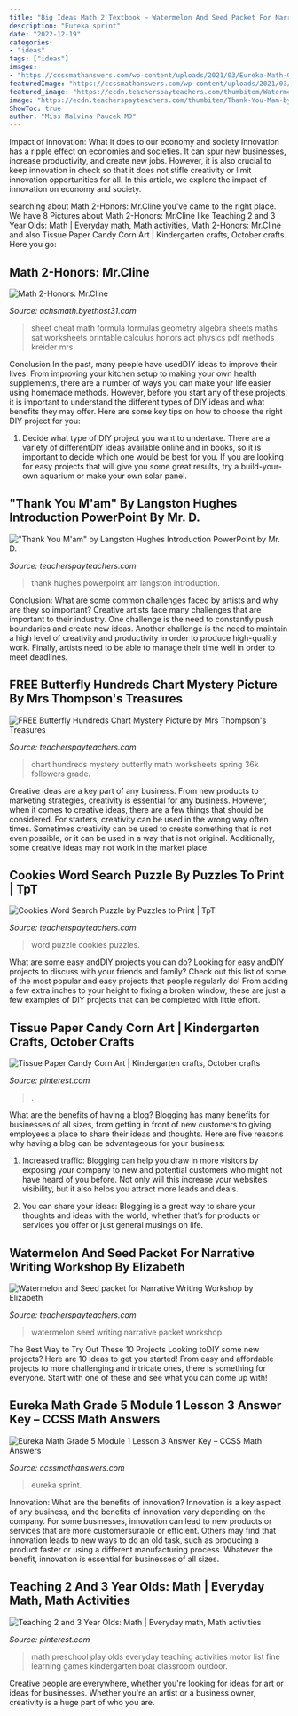 ```yaml
---
title: "Big Ideas Math 2 Textbook ~ Watermelon And Seed Packet For Narrative Writing Workshop By Elizabeth"
description: "Eureka sprint"
date: "2022-12-19"
categories:
- "ideas"
tags: ["ideas"]
images:
- "https://ccssmathanswers.com/wp-content/uploads/2021/03/Eureka-Math-Grade-5-Module-1-Lesson-3-Sprint-Answer-Key-1-1.png"
featuredImage: "https://ccssmathanswers.com/wp-content/uploads/2021/03/Eureka-Math-Grade-5-Module-1-Lesson-3-Sprint-Answer-Key-1-1.png"
featured_image: "https://ecdn.teacherspayteachers.com/thumbitem/Watermelon-and-Seed-packet-for-Narrative-Writing-019577400-1378148224-1500873626/original-857630-4.jpg"
image: "https://ecdn.teacherspayteachers.com/thumbitem/Thank-You-Mam-by-Langston-Hughes-Introduction-PowerPoint-1345702587/original-164888-1.jpg"
ShowToc: true
author: "Miss Malvina Paucek MD"
---
```



Impact of innovation: What it does to our economy and society
Innovation has a ripple effect on economies and societies. It can spur new businesses, increase productivity, and create new jobs. However, it is also crucial to keep innovation in check so that it does not stifle creativity or limit innovation opportunities for all. In this article, we explore the impact of innovation on economy and society.

	

		
searching about Math 2-Honors: Mr.Cline you've came to the right place. We have 8 Pictures about Math 2-Honors: Mr.Cline like Teaching 2 and 3 Year Olds: Math | Everyday math, Math activities, Math 2-Honors: Mr.Cline and also Tissue Paper Candy Corn Art | Kindergarten crafts, October crafts. Here you go:
		
    
## Math 2-Honors: Mr.Cline

<img loading=lazy src="http://www.achsmath.byethost31.com/Math_2_Honors_files/FormulaSheetGeometry2.jpg" onerror="this.onerror=null;this.src='https://tse1.mm.bing.net/th?id=OIP.SzxJTb3C-HroYWYv-Q3uOwHaJz&amp;pid=15.1';" alt="Math 2-Honors: Mr.Cline">

_Source: achsmath.byethost31.com_

>sheet cheat math formula formulas geometry algebra sheets maths sat worksheets printable calculus honors act physics pdf methods kreider mrs. 

	

Conclusion
In the past, many people have usedDIY ideas to improve their lives. From improving your kitchen setup to making your own health supplements, there are a number of ways you can make your life easier using homemade methods. However, before you start any of these projects, it is important to understand the different types of DIY ideas and what benefits they may offer. Here are some key tips on how to choose the right DIY project for you:
1. Decide what type of DIY project you want to undertake. There are a variety of differentDIY ideas available online and in books, so it is important to decide which one would be best for you. If you are looking for easy projects that will give you some great results, try a build-your-own aquarium or make your own solar panel.

    
## &quot;Thank You M&#039;am&quot; By Langston Hughes Introduction PowerPoint By Mr. D.

<img loading=lazy src="https://ecdn.teacherspayteachers.com/thumbitem/Thank-You-Mam-by-Langston-Hughes-Introduction-PowerPoint-1345702587/original-164888-1.jpg" onerror="this.onerror=null;this.src='https://tse2.mm.bing.net/th?id=OIP.tQOLuQv2gXegflJ1FUvcoAAAAA&amp;pid=15.1';" alt="&quot;Thank You M&#039;am&quot; by Langston Hughes Introduction PowerPoint by Mr. D.">

_Source: teacherspayteachers.com_

>thank hughes powerpoint am langston introduction. 

	

Conclusion: What are some common challenges faced by artists and why are they so important?
Creative artists face many challenges that are important to their industry. One challenge is the need to constantly push boundaries and create new ideas. Another challenge is the need to maintain a high level of creativity and productivity in order to produce high-quality work. Finally, artists need to be able to manage their time well in order to meet deadlines.

    
## FREE Butterfly Hundreds Chart Mystery Picture By Mrs Thompson&#039;s Treasures

<img loading=lazy src="https://ecdn.teacherspayteachers.com/thumbitem/Hundreds-Chart-Fun-Butterfly-089257400-1369064756-1523106634/original-703581-3.jpg" onerror="this.onerror=null;this.src='https://tse1.mm.bing.net/th?id=OIP.yYpowK2io48PzXRqLuf4nQAAAA&amp;pid=15.1';" alt="FREE Butterfly Hundreds Chart Mystery Picture by Mrs Thompson&#039;s Treasures">

_Source: teacherspayteachers.com_

>chart hundreds mystery butterfly math worksheets spring 36k followers grade. 

	

Creative ideas are a key part of any business. From new products to marketing strategies, creativity is essential for any business. However, when it comes to creative ideas, there are a few things that should be considered. For starters, creativity can be used in the wrong way often times. Sometimes creativity can be used to create something that is not even possible, or it can be used in a way that is not original. Additionally, some creative ideas may not work in the market place.

    
## Cookies Word Search Puzzle By Puzzles To Print | TpT

<img loading=lazy src="https://ecdn.teacherspayteachers.com/thumbitem/Cookies-Word-Search-Puzzle-3523849-1554892087/original-3523849-1.jpg" onerror="this.onerror=null;this.src='https://tse4.mm.bing.net/th?id=OIP.RyXtzXaZRqG9ctsvhgAjGwAAAA&amp;pid=15.1';" alt="Cookies Word Search Puzzle by Puzzles to Print | TpT">

_Source: teacherspayteachers.com_

>word puzzle cookies puzzles. 

	

What are some easy andDIY projects you can do?
Looking for easy andDIY projects to discuss with your friends and family? Check out this list of some of the most popular and easy projects that people regularly do! From adding a few extra inches to your height to fixing a broken window, these are just a few examples of DIY projects that can be completed with little effort.

    
## Tissue Paper Candy Corn Art | Kindergarten Crafts, October Crafts

<img loading=lazy src="https://i.pinimg.com/originals/a7/4c/6a/a74c6a3c0ad3944c5067be5ee522979d.jpg" onerror="this.onerror=null;this.src='https://tse3.mm.bing.net/th?id=OIP.LPqCfipXTwH4Upy-gEvuGQHaJ4&amp;pid=15.1';" alt="Tissue Paper Candy Corn Art | Kindergarten crafts, October crafts">

_Source: pinterest.com_

>. 

	

What are the benefits of having a blog?
Blogging has many benefits for businesses of all sizes, from getting in front of new customers to giving employees a place to share their ideas and thoughts. Here are five reasons why having a blog can be advantageous for your business: 
1. Increased traffic: Blogging can help you draw in more visitors by exposing your company to new and potential customers who might not have heard of you before. Not only will this increase your website’s visibility, but it also helps you attract more leads and deals. 

2. You can share your ideas: Blogging is a great way to share your thoughts and ideas with the world, whether that’s for products or services you offer or just general musings on life.

    
## Watermelon And Seed Packet For Narrative Writing Workshop By Elizabeth

<img loading=lazy src="https://ecdn.teacherspayteachers.com/thumbitem/Watermelon-and-Seed-packet-for-Narrative-Writing-019577400-1378148224-1500873626/original-857630-4.jpg" onerror="this.onerror=null;this.src='https://tse4.mm.bing.net/th?id=OIP.JmgNmetrvYBlxlHb809vNQAAAA&amp;pid=15.1';" alt="Watermelon and Seed packet for Narrative Writing Workshop by Elizabeth">

_Source: teacherspayteachers.com_

>watermelon seed writing narrative packet workshop. 

	

The Best Way to Try Out These 10 Projects
Looking toDIY some new projects? Here are 10 ideas to get you started! From easy and affordable projects to more challenging and intricate ones, there is something for everyone. Start with one of these and see what you can come up with!

    
## Eureka Math Grade 5 Module 1 Lesson 3 Answer Key – CCSS Math Answers

<img loading=lazy src="https://ccssmathanswers.com/wp-content/uploads/2021/03/Eureka-Math-Grade-5-Module-1-Lesson-3-Sprint-Answer-Key-1-1.png" onerror="this.onerror=null;this.src='https://tse2.mm.bing.net/th?id=OIP.YcoUgUT9m8ZetNBz7ehtWAAAAA&amp;pid=15.1';" alt="Eureka Math Grade 5 Module 1 Lesson 3 Answer Key – CCSS Math Answers">

_Source: ccssmathanswers.com_

>eureka sprint. 

	

Innovation: What are the benefits of innovation?
Innovation is a key aspect of any business, and the benefits of innovation vary depending on the company. For some businesses, innovation can lead to new products or services that are more customersurable or efficient. Others may find that innovation leads to new ways to do an old task, such as producing a product faster or using a different manufacturing process. Whatever the benefit, innovation is essential for businesses of all sizes.

    
## Teaching 2 And 3 Year Olds: Math | Everyday Math, Math Activities

<img loading=lazy src="https://i.pinimg.com/originals/fe/37/bf/fe37bfff9b0937a6de6256fe4e7763ac.jpg" onerror="this.onerror=null;this.src='https://tse4.mm.bing.net/th?id=OIP.EY1QS2e3XTTZvByoyVpmRAAAAA&amp;pid=15.1';" alt="Teaching 2 and 3 Year Olds: Math | Everyday math, Math activities">

_Source: pinterest.com_

>math preschool play olds everyday teaching activities motor list fine learning games kindergarten boat classroom outdoor. 

	

Creative people are everywhere, whether you're looking for ideas for art or ideas for businesses. Whether you're an artist or a business owner, creativity is a huge part of who you are.

